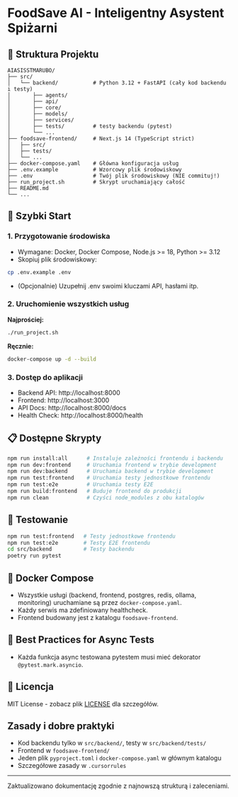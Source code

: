 # FoodSave AI - Inteligentny Asystent Spiżarni

## 📁 Struktura Projektu

```
AIASISSTMARUBO/
├── src/
│   └── backend/           # Python 3.12 + FastAPI (cały kod backendu i testy)
│       ├── agents/
│       ├── api/
│       ├── core/
│       ├── models/
│       ├── services/
│       ├── tests/         # testy backendu (pytest)
│       └── ...
├── foodsave-frontend/     # Next.js 14 (TypeScript strict)
│   ├── src/
│   ├── tests/
│   └── ...
├── docker-compose.yaml    # Główna konfiguracja usług
├── .env.example           # Wzorcowy plik środowiskowy
├── .env                   # Twój plik środowiskowy (NIE commituj!)
├── run_project.sh         # Skrypt uruchamiający całość
├── README.md
└── ...
```

## 🚀 Szybki Start

### 1. Przygotowanie środowiska

- Wymagane: Docker, Docker Compose, Node.js >= 18, Python >= 3.12
- Skopiuj plik środowiskowy:
```bash
cp .env.example .env
```
- (Opcjonalnie) Uzupełnij .env swoimi kluczami API, hasłami itp.

### 2. Uruchomienie wszystkich usług

**Najprościej:**
```bash
./run_project.sh
```

**Ręcznie:**
```bash
docker-compose up -d --build
```

### 3. Dostęp do aplikacji
- Backend API:     http://localhost:8000
- Frontend:        http://localhost:3000
- API Docs:        http://localhost:8000/docs
- Health Check:    http://localhost:8000/health

## 📋 Dostępne Skrypty

```bash
npm run install:all      # Instaluje zależności frontendu i backendu
npm run dev:frontend     # Uruchamia frontend w trybie development
npm run dev:backend      # Uruchamia backend w trybie development
npm run test:frontend    # Uruchamia testy jednostkowe frontendu
npm run test:e2e         # Uruchamia testy E2E
npm run build:frontend   # Buduje frontend do produkcji
npm run clean            # Czyści node_modules z obu katalogów
```

## 🧪 Testowanie

```bash
npm run test:frontend   # Testy jednostkowe frontendu
npm run test:e2e        # Testy E2E frontendu
cd src/backend          # Testy backendu
poetry run pytest
```

## 🐳 Docker Compose

- Wszystkie usługi (backend, frontend, postgres, redis, ollama, monitoring) uruchamiane są przez `docker-compose.yaml`.
- Każdy serwis ma zdefiniowany healthcheck.
- Frontend budowany jest z katalogu `foodsave-frontend`.

## 🧪 Best Practices for Async Tests

- Każda funkcja async testowana pytestem musi mieć dekorator `@pytest.mark.asyncio`.

## 📄 Licencja

MIT License - zobacz plik [LICENSE](src/backend/LICENSE) dla szczegółów.

## Zasady i dobre praktyki
- Kod backendu tylko w `src/backend/`, testy w `src/backend/tests/`
- Frontend w `foodsave-frontend/`
- Jeden plik `pyproject.toml` i `docker-compose.yaml` w głównym katalogu
- Szczegółowe zasady w `.cursorrules`

---

Zaktualizowano dokumentację zgodnie z najnowszą strukturą i zaleceniami. 